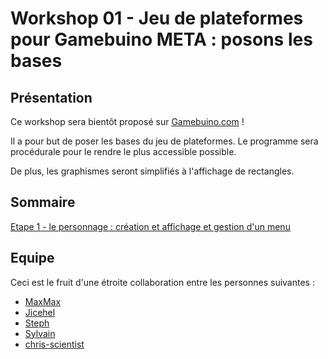 
# Workshop 01 - Jeu de plateformes pour Gamebuino META : posons les bases

## Présentation

Ce workshop sera bientôt proposé sur [Gamebuino.com](https://gamebuino.com/) !

Il a pour but de poser les bases du jeu de plateformes. Le programme sera procédurale pour le rendre le plus accessible possible.

De plus, les graphismes seront simplifiés à l'affichage de rectangles.

## Sommaire

[Etape 1 - le personnage : création et affichage et gestion d'un menu](Tutoriels/part_01.MD)

## Equipe

Ceci est le fruit d'une étroite collaboration entre les personnes suivantes :

* [MaxMax](https://gamebuino.com/fr/@Max)
* [Jicehel](https://gamebuino.com/fr/@jicehel)
* [Steph](https://gamebuino.com/fr/@steph)
* [Sylvain](https://gamebuino.com/fr/@sylvain)
* [chris-scientist](https://gamebuino.com/fr/@chris-scientist)
